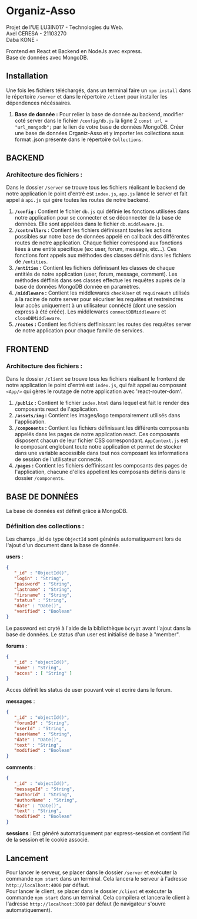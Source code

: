 # Organiz-Asso

Projet de l'UE LU3IN017 - Technologies du Web.  
Axel CERESA - 21103270  
Daba KONE - 
  
Frontend en React et Backend en NodeJs avec express.  
Base de données avec MongoDB.

## Installation

Une fois les fichiers téléchargés, dans un terminal faire un `npm install` dans le répertoire `/server` et dans le répertoire `/client` pour installer les dépendences nécéssaires.

1. **Base de donnée :** Pour relier la base de donnée au backend, modifier coté server dans le fichier `/config/db.js` la ligne 2 `const url = "url_mongodb";` par le lien de votre base de données MongoDB. Créer une base de données Organiz-Asso et y importer les collections sous format .json présente dans le répertoire `Collections`.

## BACKEND

### Architecture des fichiers :
Dans le dossier `/server` se trouve tous les fichiers réalisant le backend de notre application le point d'entré est `index.js`, `app.js` lance le server et fait appel à `api.js` qui gère toutes les routes de notre backend.
1. **`/config` :** Contient le fichier `db.js` qui définie les fonctions utilisées dans notre application pour se connecter et se déconnecter de la base de données. Elle sont appelées dans le fichier `db.middleware.js`.
2. **`/controllers` :** Contient les fichiers définissant toutes les actions possibles sur notre base de données appelé en callback des différentes routes de notre application. Chaque fichier correspond aux fonctions liées à une entité spécifique (ex: user, forum, message, etc...). Ces fonctions font appels aux méthodes des classes définis dans les fichiers de `/entities`.
3. **`/entities` :** Contient les fichiers définissant les classes de chaque entitiés de notre application (user, forum, message, comment). Les méthodes déffinis dans ses classes effectue les requêtes auprès de la base de données MongoDB donnée en paramètres.
4. **`/middleware` :** Contient les middlewares `checkUser` et `requireAuth` utilisés à la racine de notre server pour sécuriser les requêtes et restreindres leur accès uniquement à un utilisateur connécté (dont une session express à été créée). Les middlewares `connectDBMiddleware` et `closeDBMiddleware`.
5. **`/routes` :** Contient les fichiers deffinissant les routes des requêtes server de notre application pour chaque famille de services.


## FRONTEND

### Architecture des fichiers :
Dans le dossier `/client` se trouve tous les fichiers réalisant le frontend de notre application le point d'entré est `index.js`, qui fait appel au composant `<App/>` qui gères le routage de notre application avec 'react-router-dom'.
1. **`/public` :** Contient le fichier `index.html` dans lequel est fait le render des composants react de l'application.
2. **`/assets/img` :** Contient les images/logo temporairement utilisés dans l'application.
3. **`/components` :** Contient les fichiers définissant les différents composants appelés dans les pages de notre application react. Ces composants disposent chacun de leur fichier CSS correspondant. `AppContext.js` est le composant englobant toute notre application et permet de stocker dans une variable accessible dans tout nos composant les informations de session de l'utilisateur connecté. 
4. **`/pages` :** Contient les fichiers deffinissant les composants des pages de l'application, chacune d'elles appellent les composants définis dans le dossier `/components`.


## BASE DE DONNÉES
La base de données est définit grâce à MongoDB.

### Définition des collections :

Les champs _id de type `ObjectId` sont générés automatiquement lors de l'ajout d'un document dans la base de donnée.  

**users** : 
```json
{
   "_id" : "ObjectId()",
   "login" : "String",
   "password" : "String",
   "lastname" : "String",
   "firsname" : "String",
   "status" : "String",
   "date" : "Date()",
   "verified" : "Boolean"
}
```
Le password est cryté à l'aide de la bibliothèque `bcrypt` avant l'ajout dans la base de données. Le status d'un user est initialisé de base à "member".  

**forums** : 
```json
{
   "_id" : "objectId()",
   "name" : "String",
   "acces" : [ "String" ]
}
```
Acces définit les status de user pouvant voir et ecrire dans le forum.  

**messages** : 
```json
{
   "_id" : "objectId()",
   "forumId" : "String",
   "userId" : "String",
   "userName" : "String", 
   "date" : "Date()",
   "text" : "String",
   "modified" : "Boolean"
}
```

**comments** : 
```json
{
   "_id" : "objectId()",
   "messageId" : "String",
   "authorId" : "String",
   "authorName" : "String",
   "date" : "Date()",
   "text" : "String",
   "modified" : "Boolean"
}
```

**sessions** : Est généré automatiquement par express-session et contient l'id de la session et le cookie associé.  


## Lancement

Pour lancer le serveur, se placer dans le dossier `/server` et exécuter la commande `npm start` dans un terminal. Cela lancera le serveur à l'adresse `http://localhost:4000` par défaut.  
Pour lancer le client, se placer dans le dossier `/client` et exécuter la commande `npm start` dans un terminal. Cela compilera et lancera le client à l'adresse `http://localhost:3000` par défaut (le navigateur s'ouvre automatiquement).
